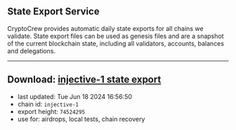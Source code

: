 ## State Export Service
CryptoCrew provides automatic daily state exports for all chains we validate. State export files can be used as genesis files and are a snapshot of the current blockchain state, including all validators, accounts, balances and delegations.

---
**Download: [injective-1 state export](https://dl-eu2.ccvalidators.com/SERVICE/injective/injective-1_export_74524295.json)**
---

- last updated: Tue Jun 18 2024 16:56:50
- chain id: `injective-1`
- export height: `74524295`
- use for: airdrops, local tests, chain recovery
